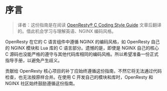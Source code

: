 # 序言

> 译者：这份指南是在阅读 [OpenResty® C Coding Style Guide](http://openresty.org/en/c-coding-style-guide.html) 文章后翻译的。借此机会学习与理解英语、NGINX 编码风格。

OpenResty 在它的 C 语言组件中遵循 NGINX 的编码风格，如 OpenResty 自己的 NGINX 模块和 Lua 库的 C 语言部分。遗憾的是，即使是 NGINX 自己的核心 C 源码也没能严格的遵守与其他代码库相同的编码风格。所以希望准备一份正式指导手册，以避免产生歧义。

贡献给 OpenResty 核心项目的补丁应始终遵循这份指南，不然它将无法通过代码检查，也无法按原样合并。在使用 C 开发自己的模块和库时，OpenResty 和 NGINX 社区始终鼓励遵循这份指南。